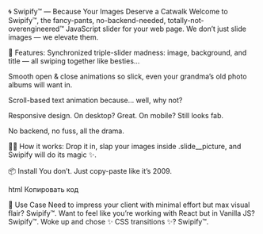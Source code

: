 🌀 Swipify™ — Because Your Images Deserve a Catwalk
Welcome to Swipify™, the fancy-pants, no-backend-needed, totally-not-overengineered™ JavaScript slider for your web page. We don’t just slide images — we elevate them.

🚀 Features:
Synchronized triple-slider madness: image, background, and title — all swiping together like besties...

Smooth open & close animations so slick, even your grandma’s old photo albums will want in.

Scroll-based text animation because... well, why not?

Responsive design. On desktop? Great. On mobile? Still looks fab.

No backend, no fuss, all the drama.

🧙‍♂️ How it works:
Drop it in, slap your images inside .slide__picture, and Swipify will do its magic ✨.

📦 Install
You don’t. Just copy-paste like it’s 2009.

html
Копировать код
<script src="swiper.min.js"></script>
<script src="swipify.js"></script>
🧪 Use Case
Need to impress your client with minimal effort but max visual flair? Swipify™.
Want to feel like you’re working with React but in Vanilla JS? Swipify™.
Woke up and chose ✨ CSS transitions ✨? Swipify™.